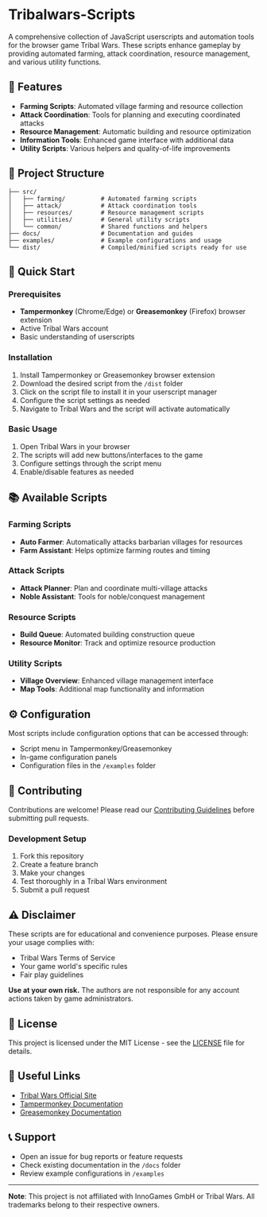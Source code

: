 # Tribalwars-Scripts

A comprehensive collection of JavaScript userscripts and automation tools for the browser game Tribal Wars. These scripts enhance gameplay by providing automated farming, attack coordination, resource management, and various utility functions.

## 🎯 Features

- **Farming Scripts**: Automated village farming and resource collection
- **Attack Coordination**: Tools for planning and executing coordinated attacks  
- **Resource Management**: Automatic building and resource optimization
- **Information Tools**: Enhanced game interface with additional data
- **Utility Scripts**: Various helpers and quality-of-life improvements

## 📁 Project Structure

```
├── src/
│   ├── farming/          # Automated farming scripts
│   ├── attack/           # Attack coordination tools
│   ├── resources/        # Resource management scripts
│   ├── utilities/        # General utility scripts
│   └── common/           # Shared functions and helpers
├── docs/                 # Documentation and guides
├── examples/             # Example configurations and usage
└── dist/                 # Compiled/minified scripts ready for use
```

## 🚀 Quick Start

### Prerequisites

- **Tampermonkey** (Chrome/Edge) or **Greasemonkey** (Firefox) browser extension
- Active Tribal Wars account
- Basic understanding of userscripts

### Installation

1. Install Tampermonkey or Greasemonkey browser extension
2. Download the desired script from the `/dist` folder
3. Click on the script file to install it in your userscript manager
4. Configure the script settings as needed
5. Navigate to Tribal Wars and the script will activate automatically

### Basic Usage

1. Open Tribal Wars in your browser
2. The scripts will add new buttons/interfaces to the game
3. Configure settings through the script menu
4. Enable/disable features as needed

## 📚 Available Scripts

### Farming Scripts
- **Auto Farmer**: Automatically attacks barbarian villages for resources
- **Farm Assistant**: Helps optimize farming routes and timing

### Attack Scripts  
- **Attack Planner**: Plan and coordinate multi-village attacks
- **Noble Assistant**: Tools for noble/conquest management

### Resource Scripts
- **Build Queue**: Automated building construction queue
- **Resource Monitor**: Track and optimize resource production

### Utility Scripts
- **Village Overview**: Enhanced village management interface
- **Map Tools**: Additional map functionality and information

## ⚙️ Configuration

Most scripts include configuration options that can be accessed through:
- Script menu in Tampermonkey/Greasemonkey
- In-game configuration panels
- Configuration files in the `/examples` folder

## 🤝 Contributing

Contributions are welcome! Please read our [Contributing Guidelines](CONTRIBUTING.md) before submitting pull requests.

### Development Setup

1. Fork this repository
2. Create a feature branch
3. Make your changes
4. Test thoroughly in a Tribal Wars environment
5. Submit a pull request

## ⚠️ Disclaimer

These scripts are for educational and convenience purposes. Please ensure your usage complies with:
- Tribal Wars Terms of Service
- Your game world's specific rules
- Fair play guidelines

**Use at your own risk.** The authors are not responsible for any account actions taken by game administrators.

## 📄 License

This project is licensed under the MIT License - see the [LICENSE](LICENSE) file for details.

## 🔗 Useful Links

- [Tribal Wars Official Site](https://www.tribalwars.net)
- [Tampermonkey Documentation](https://www.tampermonkey.net/documentation.php)
- [Greasemonkey Documentation](https://wiki.greasespot.net)

## 📞 Support

- Open an issue for bug reports or feature requests
- Check existing documentation in the `/docs` folder
- Review example configurations in `/examples`

---

**Note**: This project is not affiliated with InnoGames GmbH or Tribal Wars. All trademarks belong to their respective owners.